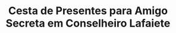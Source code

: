 ---
title: "Cesta de Presentes para Amigo Secreta em Conselheiro Lafaiete"
description: "Participe da brincadeira de amigo secreto com uma cesta divertida e criativa em Conselheiro Lafaiete. Opções variadas de presentes que agradam a todos os gostos."
layout: "home.html"
permalink: "/cesta-de-presentes-para-amigo-secreta-em-conselheiro-lafaiete/"
---